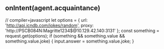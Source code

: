 ## onIntent(agent.acquaintance)
// compiler=javascript
let options = {
    url: 'http://api.icndb.com/jokes/random',
    proxy: 'http://PSCB084N:Magritte1234$@10.129.42.140:3131'
};
const something = request.get(options);
if (something && something.value && something.value.joke) {
  input.answer = something.value.joke;
}
